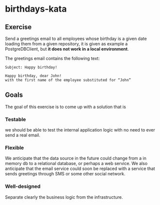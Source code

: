 # birthdays-kata

## Exercise

Send a greetings email to all employees whose birthday is a given date loading them from a given repository, it is given as example a PostgreDBClient, but **it does not work in a local environment**.

The greetings email contains the following text:

```
Subject: Happy birthday!

Happy birthday, dear John!
with the first name of the employee substituted for “John”
```

## Goals
The goal of this exercise is to come up with a solution that is
### Testable
we should be able to test the internal application logic with no need to ever send a real email.
### Flexible
We anticipate that the data source in the future could change from a in memory db to a relational database, or perhaps a web service. We also anticipate that the email service could soon be replaced with a service that sends greetings through SMS or some other social network.
### Well-designed
Separate clearly the business logic from the infrastructure.

